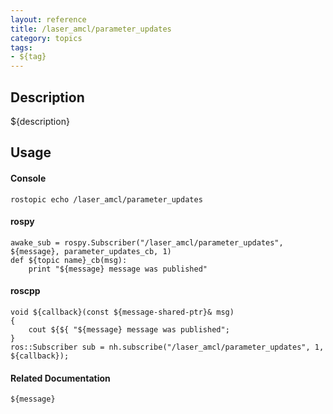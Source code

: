 ```yaml
---
layout: reference
title: /laser_amcl/parameter_updates
category: topics
tags: 
- ${tag}
---
```


## Description
${description}

## Usage
#### Console
```
rostopic echo /laser_amcl/parameter_updates
```

#### rospy
```
awake_sub = rospy.Subscriber("/laser_amcl/parameter_updates", ${message}, parameter_updates_cb, 1)
def ${topic name}_cb(msg):
    print "${message} message was published"
```

#### roscpp
```
void ${callback}(const ${message-shared-ptr}& msg)
{
    cout ${${ "${message} message was published";
}
ros::Subscriber sub = nh.subscribe("/laser_amcl/parameter_updates", 1, ${callback});
```

#### Related Documentation
``${message}``